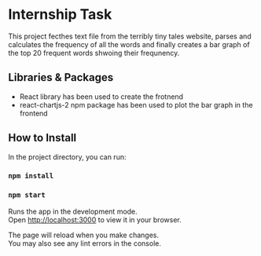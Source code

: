 # Internship Task

This project fecthes text file from the terribly tiny tales website, parses and calculates the frequency of all the words and finally creates a bar graph of the top 20 frequent words shwoing their frequnency.


## Libraries & Packages

- React library has been used to create the frotnend
- react-chartjs-2 npm package has been used to plot the bar graph in the frontend


## How to Install

In the project directory, you can run:

### `npm install`
### `npm start`

Runs the app in the development mode.\
Open [http://localhost:3000](http://localhost:3000) to view it in your browser.

The page will reload when you make changes.\
You may also see any lint errors in the console.
